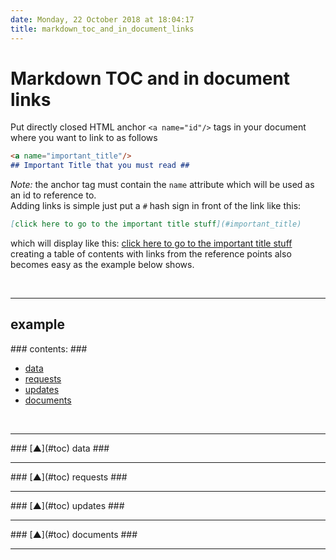 ```yaml
---
date: Monday, 22 October 2018 at 18:04:17
title: markdown_toc_and_in_document_links
---
```


# Markdown TOC and in document links #


Put directly closed HTML anchor `<a name="id"/>` tags in your document where you want to link to as follows

````markdown
<a name="important_title"/>
## Important Title that you must read ##
````

*Note:* the anchor tag must contain the `name` attribute which will be used as an id to reference to.
<br>
Adding links is simple just put a `#` hash sign in front of the link like this:

````markdown
[click here to go to the important title stuff](#important_title)
````

which will display like this: [click here to go to the important title stuff](#important_title)
<br>
creating a table of contents with links from the reference points also becomes easy as the example below shows.

<br>

---


## example ##

<a name="toc"/>
### contents: ###

 * [data](#dataname)
 * [requests](#requests)
 * [updates](#updates)
 * [documents](#documents)

<br>

---

<a name="dataname"/>
### [▲](#toc) data ###

<br>

---

<a name="requests"/>
### [▲](#toc) requests ###

<br>

---

<a name="udpates"/>
### [▲](#toc) updates ###

<br>

---

<a name="documents"/>
### [▲](#toc) documents ###

<br>

---

